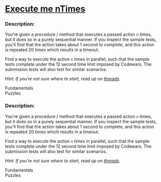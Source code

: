 <div class="w-full panel bg-ui-section"><h1><a href="https://www.codewars.com/kata/5b2b4836b6989d207700005b" target="_blank">Execute me nTimes</a></h1><h3 class="wf-title-alt">Description:</h3><div class="markdown prose max-w-5xl mx-auto" id="description"><p>You're given a procedure / method that executes a passed action <code>n</code> times, but it does so in a purely sequential manner. If you inspect the sample tests, you'll find that the action takes about 1 second to complete, and this action is repeated 20 times which results in a timeout.</p>
<p>Find a way to execute the action <code>n</code> times in parallel, such that the sample tests complete under the 12 second time limit imposed by Codewars. The submission tests will also test for similar scenarios.</p>
<p><em>Hint: If you're not sure where to start, read up on <a href="https://en.wikipedia.org/wiki/Thread_%28computing%29" data-turbolinks="false" target="_blank">threads</a>.</em></p>
</div><div class="pt-4 max-w-5xl mx-auto"><div class="mt-4"><span><i class="icon-moon-tag "></i></span><div class="keyword-tag">Fundamentals</div><div class="keyword-tag">Puzzles</div></div></div></div><div class="w-full panel bg-ui-section"><h3 class="wf-title-alt">Description:</h3><div class="markdown prose max-w-5xl mx-auto" id="description"><p>You're given a procedure / method that executes a passed action <code>n</code> times, but it does so in a purely sequential manner. If you inspect the sample tests, you'll find that the action takes about 1 second to complete, and this action is repeated 20 times which results in a timeout.</p>
<p>Find a way to execute the action <code>n</code> times in parallel, such that the sample tests complete under the 12 second time limit imposed by Codewars. The submission tests will also test for similar scenarios.</p>
<p><em>Hint: If you're not sure where to start, read up on <a href="https://en.wikipedia.org/wiki/Thread_%28computing%29" data-turbolinks="false" target="_blank">threads</a>.</em></p>
</div><div class="pt-4 max-w-5xl mx-auto"><div class="mt-4"><span><i class="icon-moon-tag "></i></span><div class="keyword-tag">Fundamentals</div><div class="keyword-tag">Puzzles</div></div></div></div>